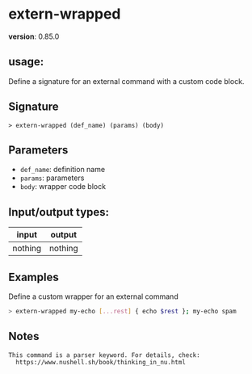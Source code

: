 # extern-wrapped

**version**: 0.85.0

## **usage**:

Define a signature for an external command with a custom code block.

## Signature

`> extern-wrapped (def_name) (params) (body)`

## Parameters

- `def_name`: definition name
- `params`: parameters
- `body`: wrapper code block

## Input/output types:

| input   | output  |
| ------- | ------- |
| nothing | nothing |

## Examples

Define a custom wrapper for an external command

```bash
> extern-wrapped my-echo [...rest] { echo $rest }; my-echo spam
```

## Notes

```text
This command is a parser keyword. For details, check:
  https://www.nushell.sh/book/thinking_in_nu.html
```
